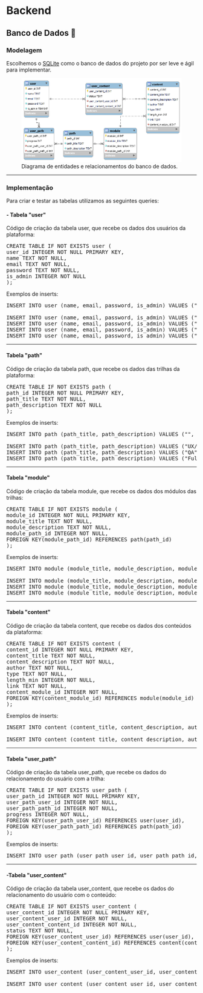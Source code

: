 # Backend

## Banco de Dados 🎲

### Modelagem

<p>Escolhemos o <a href="https://www.sqlite.org/quickstart.html" target="_blank">SQLite</a> como o banco de dados do projeto por ser leve e ágil para implementar.</p>
<figure>
  <img src="docs/img/database-diagram.png" alt="Diagrama de entidades e relacionamentos">
  <figcaption>Diagrama de entidades e relacionamentos do banco de dados.</figcaption>
</figure>

---

### Implementação

Para criar e testar as tabelas utilizamos as seguintes queries:

#### <strong>- Tabela "user"</strong>

Código de criação da tabela user, que recebe os dados dos usuários da plataforma:

<pre>
CREATE TABLE IF NOT EXISTS user (
user_id INTEGER NOT NULL PRIMARY KEY,
name TEXT NOT NULL,
email TEXT NOT NULL,
password TEXT NOT NULL,
is_admin INTEGER NOT NULL
);
</pre>

Exemplos de inserts:

<pre>
INSERT INTO user (name, email, password, is_admin) VALUES ("", "", "", 0); // insert sem valores

INSERT INTO user (name, email, password, is_admin) VALUES ("Arthur", "arthur@arthur.com", "123456", 0);
INSERT INTO user (name, email, password, is_admin) VALUES ("Rosana", "rosana@rosana.com", "123456", 0);
INSERT INTO user (name, email, password, is_admin) VALUES ("Lucyan", "lucyan@lucyan.com", "123456", 0);
INSERT INTO user (name, email, password, is_admin) VALUES ("Juliana", "juliana@juliana.com", "123456", 0);
</pre>

---

#### <strong>Tabela "path"</strong>

Código de criação da tabela path, que recebe os dados das trilhas da plataforma:

<pre>
CREATE TABLE IF NOT EXISTS path (
path_id INTEGER NOT NULL PRIMARY KEY,
path_title TEXT NOT NULL,
path_description TEXT NOT NULL
);
</pre>

Exemplos de inserts:

<pre>
INSERT INTO path (path_title, path_description) VALUES ("", ""); // insert sem valores

INSERT INTO path (path_title, path_description) VALUES ("UX/UI", "Tudo sobre UX/UI");
INSERT INTO path (path_title, path_description) VALUES ("QA", "Tudo sobre QA");
INSERT INTO path (path_title, path_description) VALUES ("Fullstack", "Tudo sobre Fullstack");
</pre>

---

#### <strong>Tabela "module"</strong>

Código de criação da tabela module, que recebe os dados dos módulos das trilhas:

<pre>
CREATE TABLE IF NOT EXISTS module (
module_id INTEGER NOT NULL PRIMARY KEY,
module_title TEXT NOT NULL,
module_description TEXT NOT NULL,
module_path_id INTEGER NOT NULL,
FOREIGN KEY(module_path_id) REFERENCES path(path_id)
);
</pre>

Exemplos de inserts:

<pre>
INSERT INTO module (module_title, module_description, module_path_id) VALUES ("", "", 1); // insert sem valores

INSERT INTO module (module_title, module_description, module_path_id) VALUES ("O Início", "Comece seu caminho por aqui", 1);
INSERT INTO module (module_title, module_description, module_path_id) VALUES ("Fundamentos de UX(User Experience)", "O básico do UX", 1);
INSERT INTO module (module_title, module_description, module_path_id) VALUES ("Fundamentos de UI", "O básico de UI", 1);
</pre>

---

#### <strong>Tabela "content"</strong>

Código de criação da tabela content, que recebe os dados dos conteúdos da plataforma:

<pre>
CREATE TABLE IF NOT EXISTS content (
content_id INTEGER NOT NULL PRIMARY KEY,
content_title TEXT NOT NULL,
content_description TEXT NOT NULL,
author TEXT NOT NULL,
type TEXT NOT NULL,
length_min INTEGER NOT NULL,
link TEXT NOT NULL,
content_module_id INTEGER NOT NULL,
FOREIGN KEY(content_module_id) REFERENCES module(module_id)
);
</pre>

Exemplos de inserts:

<pre>
INSERT INTO content (content_title, content_description, author, type, length_min, link, content_module_id) VALUES ("","","","",1,"",1); // insert sem valores

INSERT INTO content (content_title, content_description, author, type, length_min, link, content_module_id) VALUES ("Migração de Carreira","Como funciona migração de carreira?","Orange Juice","Artigo",6,"https://medium.com/orangejuicefc/guia-definitivo-de-como-migrar-para-ux-design-5-passos-para-virar-um-ux-1675f71796b4",1);
</pre>

---

#### <strong>Tabela "user_path"</strong>

Código de criação da tabela user_path, que recebe os dados do relacionamento do usuário com a trilha:

<pre>
CREATE TABLE IF NOT EXISTS user_path (
user_path_id INTEGER NOT NULL PRIMARY KEY,
user_path_user_id INTEGER NOT NULL,
user_path_path_id INTEGER NOT NULL,
progress INTEGER NOT NULL,
FOREIGN KEY(user_path_user_id) REFERENCES user(user_id),
FOREIGN KEY(user_path_path_id) REFERENCES path(path_id)
);
</pre>

Exemplos de inserts:

<pre>
INSERT INTO user_path (user_path_user_id, user_path_path_id, progress) VALUES (1,1,1);
</pre>

---

#### <strong>-Tabela "user_content"</strong>

Código de criação da tabela user_content, que recebe os dados do relacionamento do usuário com o conteúdo:

<pre>
CREATE TABLE IF NOT EXISTS user_content (
user_content_id INTEGER NOT NULL PRIMARY KEY,
user_content_user_id INTEGER NOT NULL,
user_content_content_id INTEGER NOT NULL,
status TEXT NOT NULL,
FOREIGN KEY(user_content_user_id) REFERENCES user(user_id),
FOREIGN KEY(user_content_content_id) REFERENCES content(content_id)
);
</pre>

Exemplos de inserts:

<pre>
INSERT INTO user_content (user_content_user_id, user_content_content_id, status) VALUES (1,1,""); // insert sem valores

INSERT INTO user_content (user_content_user_id, user_content_content_id, status) VALUES (1,1,"Concluído");
</pre>
